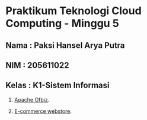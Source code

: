Praktikum Teknologi Cloud Computing - Minggu 5
=====================

Nama : Paksi Hansel Arya Putra
--------
NIM : 205611022
--------
Kelas  : K1-Sistem Informasi
--------

1. [Apache Ofbiz]().

2. [E-commerce webstore]().


